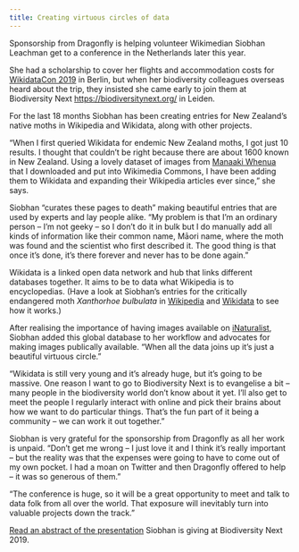 ```yaml
---
title: Creating virtuous circles of data
---
```

Sponsorship from Dragonfly is helping volunteer Wikimedian Siobhan Leachman get to a conference in the Netherlands later this year.

<!--more-->

She had a scholarship to cover her flights and accommodation costs for [WikidataCon 2019](https://www.wikidata.org/wiki/Wikidata:WikidataCon_2019) in Berlin, but when her biodiversity colleagues overseas heard about the trip, they insisted she came early to join them at Biodiversity Next https://biodiversitynext.org/ in Leiden.

For the last 18 months Siobhan has been creating entries for New Zealand’s native moths in Wikipedia and Wikidata, along with other projects.

“When I first queried Wikidata for endemic New Zealand moths, I got just 10 results. I thought that couldn’t be right because there are about 1600 known in New Zealand. Using a lovely dataset of images from [Manaaki Whenua](https://www.landcareresearch.co.nz/resources/identification/animals/large-moths/how-to-use-this-guide) that I downloaded and put into Wikimedia Commons, I have been adding them to Wikidata and expanding their Wikipedia articles ever since,” she says.

Siobhan “curates these pages to death” making beautiful entries that are used by experts and lay people alike. “My problem is that I’m an ordinary person – I’m not geeky – so I don’t do it in bulk but I do manually add all kinds of information like their common name, Māori name, where the moth was found and the scientist who first described it. The good thing is that once it’s done, it’s there forever and never has to be done again.”

Wikidata is a linked open data network and hub that links different databases together. It aims to be to data what Wikipedia is to encyclopedias. (Have a look at Siobhan’s entries for the critically endangered moth *Xanthorhoe bulbulata* in [Wikipedia](https://en.wikipedia.org/wiki/Xanthorhoe_bulbulata) and [Wikidata](https://www.wikidata.org/wiki/Q21300382) to see how it works.)

After realising the importance of having images available on [iNaturalist](https://www.inaturalist.org/), Siobhan added this global database to her workflow and advocates for making images publically available. “When all the data joins up it’s just a beautiful virtuous circle.”

“Wikidata is still very young and it’s already huge, but it’s going to be massive. One reason I want to go to Biodiversity Next is to evangelise a bit – many people in the biodiversity world don’t know about it yet. I’ll also get to meet the people I regularly interact with online and pick their brains about how we want to do particular things. That’s the fun part of it being a community – we can work it out together.”

Siobhan is very grateful for the sponsorship from Dragonfly as all her work is unpaid. “Don’t get me wrong – I just love it and I think it’s really important – but the reality was that the expenses were going to have to come out of my own pocket. I had a moan on Twitter and then Dragonfly offered to help – it was so generous of them.”

“The conference is huge, so it will be a great opportunity to meet and talk to data folk from all over the world. That exposure will inevitably turn into valuable projects down the track.”

[Read an abstract of the presentation](https://biss.pensoft.net/article/34722/)
Siobhan is giving at Biodiversity Next 2019.
